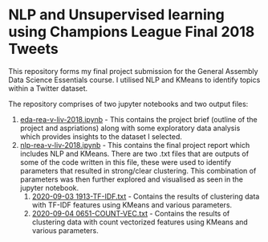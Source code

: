 # NLP and Unsupervised learning using Champions League Final 2018 Tweets
This repository forms my final project submission for the General Assembly Data Science Essentials course. I utilised NLP and KMeans to identify topics within a Twitter dataset.

The repository comprises of two jupyter notebooks and two output files:
1. [eda-rea-v-liv-2018.ipynb](Notebooks/eda-rea-v-liv-2018.ipynb) - This contains the project brief (outline of the project and aspriations) along with some exploratory data analysis which provides insights to the dataset I selected.
2. [nlp-rea-v-liv-2018.ipynb](Notebooks/nlp-rea-v-liv-2018.ipynb) - This contains the final project report which includes NLP and KMeans. There are two .txt files that are outputs of some of the code written in this file, these were used to identify parameters that resulted in strong/clear clustering. This combination of parameters was then further explored and visualised as seen in the jupyter notebook.
    1. [2020-09-03 1913-TF-IDF.txt](Outputs/2020-09-03&#32;1913-TF-IDF.txt) - Contains the results of clustering data with TF-IDF features using KMeans and various parameters.
    2. [2020-09-04 0651-COUNT-VEC.txt](Outputs/2020-09-04&#32;0651-COUNT-VEC.txt) - Contains the results of clustering data with count vectorized features using KMeans and various parameters.
